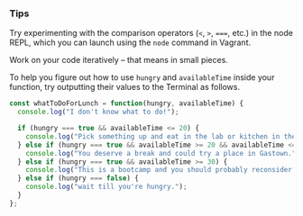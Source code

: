 ### Tips

Try experimenting with the comparison operators (`<`, `>`, `===`, etc.) in the node REPL, which you can launch using the `node` command in Vagrant.

Work on your code iteratively – that means in small pieces. 

To help you figure out how to use `hungry` and `availableTime` inside your function, try outputting their values to the Terminal as follows.

```javascript
const whatToDoForLunch = function(hungry, availableTime) {
  console.log("I don't know what to do!");

  if (hungry === true && availableTime <= 20) {
    console.log("Pick something up and eat in the lab or kitchen in the back, where you can get to know youre fellow classmates.");
  } else if (hungry === true && availableTime >= 20 && availableTime <= 30) {
    console.log("You deserve a break and could try a place in Gastown.");
  } else if (hungry === true && availableTime >= 30) {
    console.log("This is a bootcamp and you should probably reconsider.");
  } else if (hungry === false) {
    console.log("wait till you're hungry.");
  }
};
```